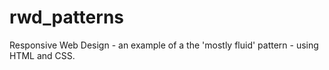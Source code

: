 # rwd_patterns
Responsive Web Design - an example of a the 'mostly fluid' pattern - using HTML and CSS.